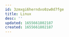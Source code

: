 ```yaml
---
id: 3zmxgi6herndvo0zw0d7fge
title: Linux
desc: ''
updated: 1655661802187
created: 1655661802187
---
```


